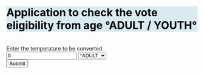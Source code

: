 <!DOCTYPE html>
<html lang="en">
    
<head>
    <meta charset="UTF-8">
    <meta http-equiv="X-UA-Compatible" content="IE=edge">
    <meta name="viewport" content="width=device-width, initial-scale=1.0">
    <link rel="stylesheet" href="style.css">
    <link rel="icon" href="VOTE ELIGIBLITY.png" sizes= "64×64 " type="img/png">
    <title>Temperature convertor</title>
</head>
<body>
    <br>
    <h1 style="background-color: #DAEAF1; color: black;"> Application to check the vote eligibility from age &#176;ADULT / YOUTH&#176; </h1>
    <br>
    <div class="container">
        <form id="agetemt" onsubmit = "calculateTemp(); return false">
            <label for="temp">Enter the temperature to be converted</label>
            <br>
            <input type="number" name="age" id="age" value="0">
            <select name="temp_diff" id="temp_diff">
                <option value="cel" id="option">&#176;ADULT</option>
                <option value="fah" id="option">&#176;YOUTH</option>
            </select>
            <br>
            <input type="submit" name="age" id="submit">
            <br>
            <span id="result"></span>
        </form>
    </div>
    <script src="script.js"></script>
</body>
</html>

